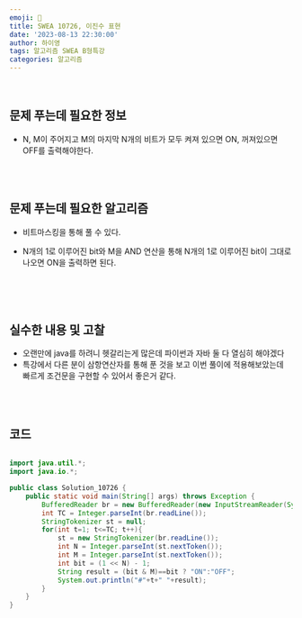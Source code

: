 ```yaml
---
emoji: 🔮
title: SWEA 10726, 이진수 표현
date: '2023-08-13 22:30:00'
author: 하이영
tags: 알고리즘 SWEA B형특강
categories: 알고리즘
---
```


<br/>

## 문제 푸는데 필요한 정보

- N, M이 주어지고 M의 마지막 N개의 비트가 모두 켜져 있으면 ON, 꺼져있으면 OFF를 출력해야한다.

<br/>
<br/>

## 문제 푸는데 필요한 알고리즘

- 비트마스킹을 통해 풀 수 있다.
- N개의 1로 이루어진 bit와 M을 AND 연산을 통해 N개의 1로 이루어진 bit이 그대로 나오면 ON을 출력하면 된다.

  <br/>

  <br/>
  <br/>

## 실수한 내용 및 고찰

- 오랜만에 java를 하려니 헷갈리는게 많은데 파이썬과 자바 둘 다 열심히 해야겠다
- 특강에서 다른 분이 삼항연산자를 통해 푼 것을 보고 이번 풀이에 적용해보았는데 빠르게 조건문을 구현할 수 있어서 좋은거 같다.

<br/>
<br/>

## 코드

```java

import java.util.*;
import java.io.*;

public class Solution_10726 {
    public static void main(String[] args) throws Exception {
        BufferedReader br = new BufferedReader(new InputStreamReader(System.in));
        int TC = Integer.parseInt(br.readLine());
        StringTokenizer st = null;
        for(int t=1; t<=TC; t++){
            st = new StringTokenizer(br.readLine());
            int N = Integer.parseInt(st.nextToken());
            int M = Integer.parseInt(st.nextToken());
            int bit = (1 << N) - 1;
            String result = (bit & M)==bit ? "ON":"OFF";
            System.out.println("#"+t+" "+result);
        }
    }
}



```

```toc

```

